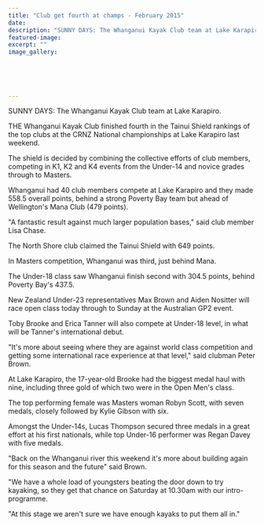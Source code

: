 ```yaml
---
title: "Club get fourth at champs - February 2015"
date: 
description: "SUNNY DAYS: The Whanganui Kayak Club team at Lake Karapiro, from the Wanganui Chronicle article 20 Feb 2015..."
featured-image: 
excerpt: ""
image_gallery:
	
	
	
	
	
---
```


<p>SUNNY DAYS: The Whanganui Kayak Club team at Lake Karapiro.</p>
<p>THE Whanganui Kayak Club finished fourth in the Tainui Shield rankings of the top clubs at the CRNZ National championships at Lake Karapiro last weekend.</p>
<p>The shield is decided by combining the collective efforts of club members, competing in K1, K2 and K4 events from the Under-14 and novice grades through to Masters.</p>
<p>Whanganui had 40 club members compete at Lake Karapiro and they made 558.5 overall points, behind a strong Poverty Bay team but ahead of Wellington's Mana Club (479 points).</p>
<p>"A fantastic result against much larger population bases," said club member Lisa Chase.</p>
<p>The North Shore club claimed the Tainui Shield with 649 points.</p>
<p>In Masters competition, Whanganui was third, just behind Mana.</p>
<p>The Under-18 class saw Whanganui finish second with 304.5 points, behind Poverty Bay's 437.5.</p>
<p>New Zealand Under-23 representatives Max Brown and Aiden Nositter will race open class today through to Sunday at the Australian GP2 event.</p>
<p>Toby Brooke and Erica Tanner will also compete at Under-18 level, in what will be Tanner's international debut.</p>
<p>"It's more about seeing where they are against world class competition and getting some international race experience at that level," said clubman Peter Brown.</p>
<p>At Lake Karapiro, the 17-year-old Brooke had the biggest medal haul with nine, including three gold of which two were in the Open Men's class.</p>
<p>The top performing female was Masters woman Robyn Scott, with seven medals, closely followed by Kylie Gibson with six.</p>
<p>Amongst the Under-14s, Lucas Thompson secured three medals in a great effort at his first nationals, while top Under-16 performer was Regan Davey with five medals.</p>
<p>"Back on the Whanganui river this weekend it's more about building again for this season and the future" said Brown.</p>
<p>"We have a whole load of youngsters beating the door down to try kayaking, so they get that chance on Saturday at 10.30am with our intro-programme.</p>
<p>"At this stage we aren't sure we have enough kayaks to put them all in."</p>

